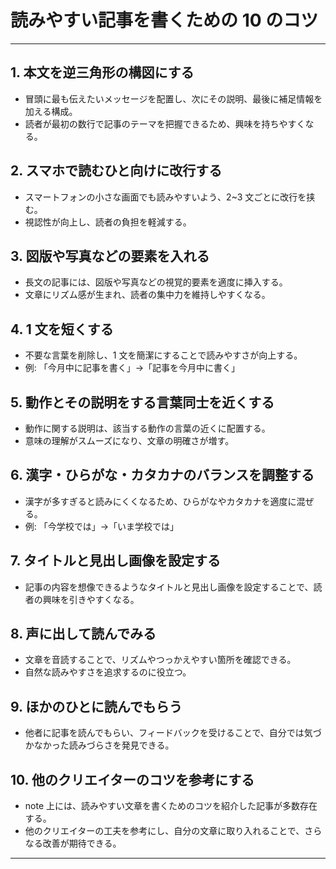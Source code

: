 # 読みやすい記事を書くための 10 のコツ

---

## 1. 本文を逆三角形の構図にする

- 冒頭に最も伝えたいメッセージを配置し、次にその説明、最後に補足情報を加える構成。
- 読者が最初の数行で記事のテーマを把握できるため、興味を持ちやすくなる。

## 2. スマホで読むひと向けに改行する

- スマートフォンの小さな画面でも読みやすいよう、2~3 文ごとに改行を挟む。
- 視認性が向上し、読者の負担を軽減する。

## 3. 図版や写真などの要素を入れる

- 長文の記事には、図版や写真などの視覚的要素を適度に挿入する。
- 文章にリズム感が生まれ、読者の集中力を維持しやすくなる。

## 4. 1 文を短くする

- 不要な言葉を削除し、1 文を簡潔にすることで読みやすさが向上する。
- 例: 「今月中に記事を書く」→「記事を今月中に書く」

## 5. 動作とその説明をする言葉同士を近くする

- 動作に関する説明は、該当する動作の言葉の近くに配置する。
- 意味の理解がスムーズになり、文章の明確さが増す。

## 6. 漢字・ひらがな・カタカナのバランスを調整する

- 漢字が多すぎると読みにくくなるため、ひらがなやカタカナを適度に混ぜる。
- 例: 「今学校では」→「いま学校では」

## 7. タイトルと見出し画像を設定する

- 記事の内容を想像できるようなタイトルと見出し画像を設定することで、読者の興味を引きやすくなる。

## 8. 声に出して読んでみる

- 文章を音読することで、リズムやつっかえやすい箇所を確認できる。
- 自然な読みやすさを追求するのに役立つ。

## 9. ほかのひとに読んでもらう

- 他者に記事を読んでもらい、フィードバックを受けることで、自分では気づかなかった読みづらさを発見できる。

## 10. 他のクリエイターのコツを参考にする

- note 上には、読みやすい文章を書くためのコツを紹介した記事が多数存在する。
- 他のクリエイターの工夫を参考にし、自分の文章に取り入れることで、さらなる改善が期待できる。

---
